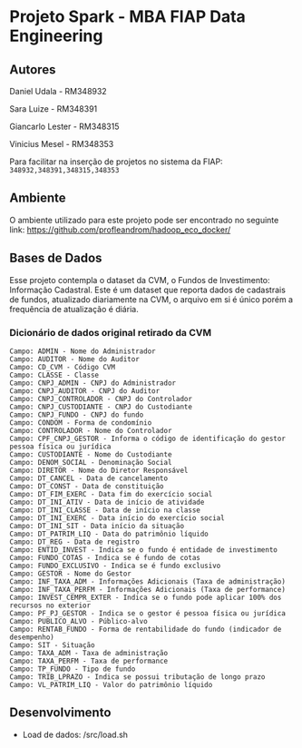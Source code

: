 # Projeto Spark - MBA FIAP Data Engineering

## Autores

Daniel Udala - RM348932

Sara Luize - RM348391

Giancarlo Lester - RM348315

Vinicius Mesel - RM348353

Para facilitar na inserção de projetos no sistema da FIAP: `348932,348391,348315,348353`

## Ambiente 

O ambiente utilizado para este projeto pode ser encontrado no seguinte link: https://github.com/profleandrom/hadoop_eco_docker/

## Bases de Dados 

Esse projeto contempla o dataset da CVM, o Fundos de Investimento: Informação Cadastral. Este é um dataset que reporta dados de cadastrais de fundos, atualizado diariamente na CVM, o arquivo em si é único porém a frequência de atualização é diária.

### Dicionário de dados original retirado da CVM

```
Campo: ADMIN - Nome do Administrador
Campo: AUDITOR - Nome do Auditor
Campo: CD_CVM - Código CVM
Campo: CLASSE - Classe
Campo: CNPJ_ADMIN - CNPJ do Administrador
Campo: CNPJ_AUDITOR - CNPJ do Auditor
Campo: CNPJ_CONTROLADOR - CNPJ do Controlador
Campo: CNPJ_CUSTODIANTE - CNPJ do Custodiante
Campo: CNPJ_FUNDO - CNPJ do fundo
Campo: CONDOM - Forma de condomínio
Campo: CONTROLADOR - Nome do Controlador
Campo: CPF_CNPJ_GESTOR - Informa o código de identificação do gestor pessoa física ou jurídica
Campo: CUSTODIANTE - Nome do Custodiante
Campo: DENOM_SOCIAL - Denominação Social
Campo: DIRETOR - Nome do Diretor Responsável
Campo: DT_CANCEL - Data de cancelamento
Campo: DT_CONST - Data de constituição
Campo: DT_FIM_EXERC - Data fim do exercício social
Campo: DT_INI_ATIV - Data de início de atividade
Campo: DT_INI_CLASSE - Data de início na classe
Campo: DT_INI_EXERC - Data início do exercício social
Campo: DT_INI_SIT - Data início da situação
Campo: DT_PATRIM_LIQ - Data do patrimônio líquido
Campo: DT_REG - Data de registro
Campo: ENTID_INVEST - Indica se o fundo é entidade de investimento
Campo: FUNDO_COTAS - Indica se é fundo de cotas
Campo: FUNDO_EXCLUSIVO - Indica se é fundo exclusivo
Campo: GESTOR - Nome do Gestor
Campo: INF_TAXA_ADM - Informações Adicionais (Taxa de administração)
Campo: INF_TAXA_PERFM - Informações Adicionais (Taxa de performance)
Campo: INVEST_CEMPR_EXTER - Indica se o fundo pode aplicar 100% dos recursos no exterior
Campo: PF_PJ_GESTOR - Indica se o gestor é pessoa física ou jurídica
Campo: PUBLICO_ALVO - Público-alvo
Campo: RENTAB_FUNDO - Forma de rentabilidade do fundo (indicador de desempenho)
Campo: SIT - Situação
Campo: TAXA_ADM - Taxa de administração
Campo: TAXA_PERFM - Taxa de performance
Campo: TP_FUNDO - Tipo de fundo
Campo: TRIB_LPRAZO - Indica se possui tributação de longo prazo
Campo: VL_PATRIM_LIQ - Valor do patrimônio líquido
```

## Desenvolvimento 

 - Load de dados: /src/load.sh